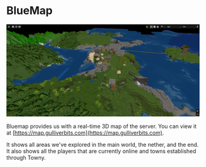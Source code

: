 # BlueMap

<p style="text-align: center;">
    <img src="bluemap.png" alt="Bluemap on Gulliverbits" />
</p>

Bluemap provides us with a real-time 3D map of the server. You can view it at [https://map.gulliverbits.com](https://map.gulliverbits.com).

It shows all areas we've explored in the main world, the nether, and the end. It also shows all the players that are currently online and towns established through Towny.